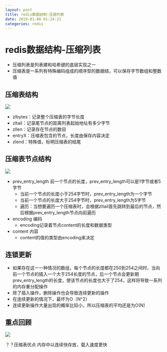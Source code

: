 ```yaml
--- 
layout: post 
title: redis数据结构-压缩列表 
date: 2019-01-08 01:24:21 
categories: redis 
---
```

# redis数据结构-压缩列表
- 压缩列表是列表建和哈希键的底层实现之一
- 压缩表是一系列有特殊编码组成的顺序型的数据结，可以保存字节数组和整数值

## 压缩表结构
![](https://cdn.jsdelivr.net/gh/nber1994/fu0k@master/uPic/20181117163711230_1673580428.png)
- zlbytes：记录整个压缩表的字节长度
- zltail：记录尾节点的距离列表起始地址有多少字节
- zllen：记录存在节点的数目
- entryX：压缩表包含的节点，长度由保存内容决定
- zlend：特殊值，标明压缩表的结尾

## 压缩表节点结构
![](https://cdn.jsdelivr.net/gh/nber1994/fu0k@master/uPic/20181117164343168_125444990.png)
- prev_entry_length 前一个节点的长度，prev_entry_length可以是1字节或者5字节
    - 当前一个节点的长度小于254字节时，prev_entry_length为一个字节
    - 当前一个节点的长度大于254字节时，prev_entry_length为5字节
    - 遍历：当想要遍历一个压缩表时，会根据zltail首先跳转到最后的节点，然后根据prev_entry_length节点向前遍历
- encoding 编码
    - encoding记录着节点content的长度和数据类型
- content 内容
    - content的值的类型由encoding来决定
## 连锁更新
- 如果存在这一一种情况的数组，每个节点的长度都在250到254之间时，当向前一个节点的插入一个大于254长度的节点，后一个节点会更新期prev_entry_length的长度，使该节点的长度也大于了254，这样将导致一系列的内存重分配操作
- 除了插入操作，删除操作也会导致连续更新的操作
- 在连续更新的情况下，最坏为O（N^2）
- 连续更新操作大量出现的概率比较小，所以压缩表的平均还是为O(N)

## 重点回顾
![](https://cdn.jsdelivr.net/gh/nber1994/fu0k@master/uPic/20181117170719184_1598835606.png)


？？压缩表优点
内存中以连续快存放，载入速度更快

